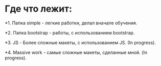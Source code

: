 # Где что лежит:

*1. Папка simple - легкие работки, делал вначале обучения.

*2. Папка bootstrap - работы, с использованием bootstrap.

*3. JS - Более сложные макеты, с использованием JS. (In progress).

*4. Massive work - самые сложные макеты, сделанные мной. (In progress).
